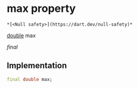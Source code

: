 


# max property




    *[<Null safety>](https://dart.dev/null-safety)*


[double](https://api.flutter.dev/flutter/dart-core/double-class.html) max
  
_final_






## Implementation

```dart
final double max;


```







